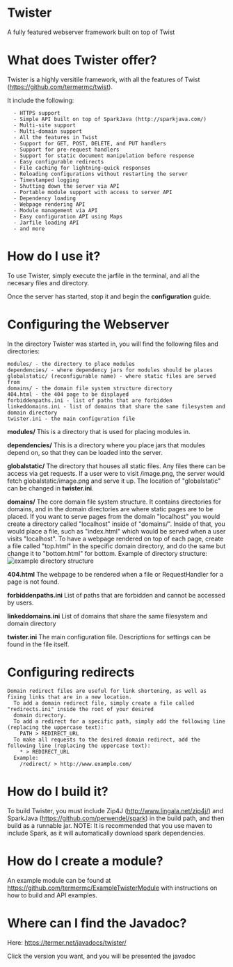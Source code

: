 # Twister
A fully featured webserver framework built on top of Twist

# What does Twister offer?
Twister is a highly versitile framework, with all the features of Twist (https://github.com/termermc/twist).

It include the following:
```
  - HTTPS support
  - Simple API built on top of SparkJava (http://sparkjava.com/)
  - Multi-site support
  - Multi-domain support
  - All the features in Twist
  - Support for GET, POST, DELETE, and PUT handlers
  - Support for pre-request handlers
  - Support for static document manipulation before response
  - Easy configurable redirects
  - File caching for lightning-quick responses
  - Reloading configurations without restarting the server
  - Timestamped logging
  - Shutting down the server via API
  - Portable module support with access to server API
  - Dependency loading
  - Webpage rendering API
  - Module management via API
  - Easy configuration API using Maps
  - Jarfile loading API
  - and more
```

# How do I use it?
To use Twister, simply execute the jarfile in the terminal, and all the necesary files and directory.

Once the server has started, stop it and begin the **configuration** guide.

# Configuring the Webserver
In the directory Twister was started in, you will find the following files and directories:
```
modules/ - the directory to place modules
dependencies/ - where dependency jars for modules should be places
globalstatic/ (reconfigurable name) - where static files are served from
domains/ - the domain file system structure directory
404.html - the 404 page to be displayed
forbiddenpaths.ini - list of paths that are forbidden
linkeddomains.ini - list of domains that share the same filesystem and domain directory
twister.ini - the main configuration file
```

**modules/**
This is a directory that is used for placing modules in.

**dependencies/**
This is a directory where you place jars that modules depend on, so that they can be loaded into the server.

**globalstatic/**
The directory that houses all static files. Any files there can be access via get requests. If a user were to visit /image.png, the server would fetch globalstatic/image.png and serve it up. The location of "globalstatic" can be changed in **twister.ini**.

**domains/**
The core domain file system structure. It contains directories for domains, and in the domain directories are where static pages are to be placed. If you want to serve pages from the domain "localhost" you would create a directory called "localhost" inside of "domains/". Inside of that, you would place a file, such as "index.html" which would be served when a user visits "localhost". To have a webpage rendered on top of each page, create a file called "top.html" in the specific domain directory, and do the same but change it to "bottom.html" for bottom. Example of directory structure: ![example directory structure](https://termer.net/twist_structure.png)

**404.html**
The webpage to be rendered when a file or RequestHandler for a page is not found.

**forbiddenpaths.ini**
List of paths that are forbidden and cannot be accessed by users.

**linkeddomains.ini**
List of domains that share the same filesystem and domain directory

**twister.ini**
The main configuration file. Descriptions for settings can be found in the file itself.

# Configuring redirects
```
Domain redirect files are useful for link shortening, as well as fixing links that are in a new location.
  To add a domain redirect file, simply create a file called "redirects.ini" inside the root of your desired
  domain directory.
  To add a redirect for a specific path, simply add the following line (replacing the uppercase text):
    PATH > REDIRECT_URL
  To make all requests to the desired domain redirect, add the following line (replacing the uppercase text):
    * > REDIRECT_URL
  Example:
    /redirect/ > http://www.example.com/
 ```

# How do I build it?
To build Twister, you must include Zip4J (http://www.lingala.net/zip4j/) and SparkJava (https://github.com/perwendel/spark) in the build path, and then build as a runnable jar.
NOTE: It is recommended that you use maven to include Spark, as it will automatically download spark dependencies.

# How do I create a module?
An example module can be found at https://github.com/termermc/ExampleTwisterModule with instructions on how to build and API examples.

# Where can I find the Javadoc?
Here: https://termer.net/javadocs/twister/

Click the version you want, and you will be presented the javadoc
